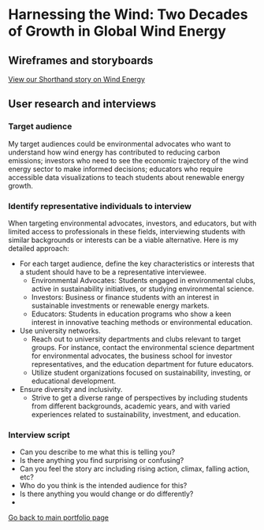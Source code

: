 # Harnessing the Wind: Two Decades of Growth in Global Wind Energy
## Wireframes and storyboards
[View our Shorthand story on Wind Energy](https://carnegiemellon.shorthandstories.com/harnessing-the-wind-two-decades-of-growth-in-global-wind-energy/)

## User research and interviews
###  Target audience
My target audiences could be environmental advocates who want to understand how wind energy has contributed to reducing carbon emissions; investors who need to see the economic trajectory of the wind energy sector to make informed decisions; educators who require accessible data visualizations to teach students about renewable energy growth.

### Identify representative individuals to interview
When targeting environmental advocates, investors, and educators, but with limited access to professionals in these fields, interviewing students with similar backgrounds or interests can be a viable alternative. Here is my detailed approach:
- For each target audience, define the key characteristics or interests that a student should have to be a representative interviewee.
  - Environmental Advocates: Students engaged in environmental clubs, active in sustainability initiatives, or studying environmental science.
  - Investors: Business or finance students with an interest in sustainable investments or renewable energy markets.
  - Educators: Students in education programs who show a keen interest in innovative teaching methods or environmental education.
- Use university networks.
  - Reach out to university departments and clubs relevant to target groups. For instance, contact the environmental science department for environmental advocates, the business school for investor    
    representatives, and the education department for future educators.
  - Utilize student organizations focused on sustainability, investing, or educational development.
- Ensure diversity and inclusivity.
  - Strive to get a diverse range of perspectives by including students from different backgrounds, academic years, and with varied experiences related to sustainability, investment, and education.

### Interview script
- Can you describe to me what this is telling you?
- Is there anything you find surprising or confusing?
- Can you feel the story arc including rising action, climax, falling action, etc?
- Who do you think is the intended audience for this?
- Is there anything you would change or do differently?
- 
[Go back to main portfolio page](README.md)
